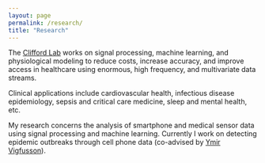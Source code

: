 ```yaml
---
layout: page
permalink: /research/
title: "Research"
---
```


The [Clifford Lab](http://gdclifford.info) works on signal processing, machine learning, and physiological modeling to reduce costs, increase accuracy, and improve access in healthcare using enormous, high frequency, and multivariate data streams.

Clinical applications include cardiovascular health, infectious disease epidemiology, sepsis and critical care medicine, sleep and mental health, etc.

My research concerns the analysis of smartphone and medical sensor data using signal processing and machine learning. Currently I work on detecting epidemic outbreaks through cell phone data (co-advised by [Ymir Vigfusson](http://www.ymsir.com)).
